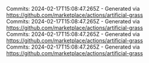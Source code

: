 Commits: 2024-02-17T15:08:47.265Z - Generated via https://github.com/marketplace/actions/artificial-grass
<br>
Commits: 2024-02-17T15:08:47.265Z - Generated via https://github.com/marketplace/actions/artificial-grass
<br>
Commits: 2024-02-17T15:08:47.265Z - Generated via https://github.com/marketplace/actions/artificial-grass
<br>
Commits: 2024-02-17T15:08:47.265Z - Generated via https://github.com/marketplace/actions/artificial-grass
<br>
